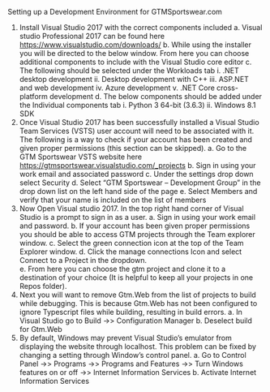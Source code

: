 Setting up a Development Environment for GTMSportswear.com
1)	Install Visual Studio 2017 with the correct components included
a.	Visual studio Professional 2017 can be found here https://www.visualstudio.com/downloads/
b.	While using the installer you will be directed to the below window. From here you can choose additional components to include with the Visual Studio core editor
c.	The following should be selected under the Workloads tab
i.	.NET desktop development
ii.	Desktop development with C++
iii.	ASP.NET and web development
iv.	Azure development
v.	.NET Core cross-platform development
d.	The below components should be added under the Individual components tab
i.	Python 3 64-bit (3.6.3)
ii.	Windows 8.1 SDK
2)	Once Visual Studio 2017 has been successfully installed a Visual Studio Team Services (VSTS) user account will need to be associated with it. The following is a way to check if your account has been created and given proper permissions (this section can be skipped). 
a.	Go to the GTM Sportswear VSTS website here https://gtmsportswear.visualstudio.com/_projects
b.	Sign in using your work email and associated password
c.	Under the settings drop down select Security 
d.	Select “GTM Sportswear – Development Group” in the drop down list on the left hand side of the page
e.	Select Members and verify that your name is included on the list of members
3)	Now Open Visual studio 2017. In the top right hand corner of Visual Studio is a prompt to sign in as a user. 
a.	Sign in using your work email and password.
b.	If your account has been given proper permissions you should be able to access GTM projects through the Team explorer window. 
c.	Select the green connection icon at the top of the Team Explorer window.
d.	Click the manage connections Icon and select Connect to a Project in the dropdown.   
e.	From here you can choose the gtm project and clone it to a destination of your choice (It is helpful to keep all your projects in one Repos folder).
4)	Next you will want to remove Gtm.Web from the list of projects to build while debugging. This is because Gtm.Web has not been configured to ignore Typescript files while building, resulting in build errors. 
a.	In Visual Studio go to Build ->>  Configuration Manager
b.	Deselect build for Gtm.Web
5)	By default, Windows may prevent Visual Studio’s emulator from displaying the website through localhost. This problem can be fixed by changing a setting through Window’s control panel.
a.	Go to Control Panel ->> Programs ->> Programs and Features ->> Turn Windows features on or off     ->> Internet Information Services
b.	Activate Internet Information Services
